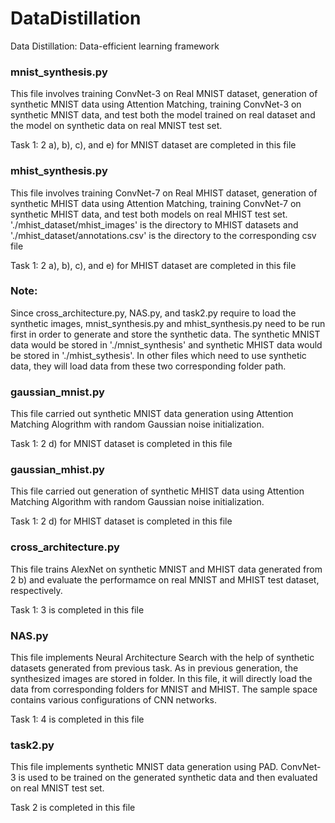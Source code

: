 # DataDistillation
Data Distillation: Data-efficient learning framework


### mnist_synthesis.py
This file involves training ConvNet-3 on Real MNIST dataset, generation of synthetic MNIST data using Attention Matching, training ConvNet-3 on synthetic MNIST data, and test both the model trained on real dataset and the model on synthetic data on real MNIST test set. 

Task 1: 2 a), b), c), and e) for MNIST dataset are completed in this file

### mhist_synthesis.py
This file involves training ConvNet-7 on Real MHIST dataset, generation of synthetic MHIST data using Attention Matching, training ConvNet-7 on synthetic MHIST data, and test both models on real MHIST test set. <br/>
'./mhist_dataset/mhist_images' is the directory to MHIST datasets and './mhist_dataset/annotations.csv' is the directory to the corresponding csv file

Task 1: 2 a), b), c), and e) for MHIST dataset are completed in this file


### Note: 
Since cross_architecture.py, NAS.py, and task2.py require to load the synthetic images, mnist_synthesis.py and mhist_synthesis.py need to be run first in order to generate and store the synthetic data. The synthetic MNIST data would be stored in './mnist_synthesis' and synthetic MHIST data would be stored in './mhist_sythesis'. In other files which need to use synthetic data, they will load data from these two corresponding folder path. 


### gaussian_mnist.py
This file carried out synthetic MNIST data generation using Attention Matching Alogrithm with random Gaussian noise initialization. 

Task 1: 2 d) for MNIST dataset is completed in this file

### gaussian_mhist.py
This file carried out generation of synthetic MHIST data using Attention Matching Algorithm with random Gaussian noise initialization. 

Task 1: 2 d) for MHIST dataset is completed in this file

### cross_architecture.py
This file trains AlexNet on synthetic MNIST and MHIST data generated from 2 b) and evaluate the performamce on real MNIST and MHIST test dataset, respectively. 

Task 1: 3 is completed in this file

### NAS.py
This file implements Neural Architecture Search with the help of synthetic datasets generated from previous task. As in previous generation, the synthesized images are stored in folder. In this file, it will directly load the data from corresponding folders for MNIST and MHIST. The sample space contains various configurations of CNN networks. <br/>

Task 1: 4 is completed in this file

### task2.py
This file implements synthetic MNIST data generation using PAD. ConvNet-3 is used to be trained on the generated synthetic data and then evaluated on real MNIST test set. 

Task 2 is completed in this file
